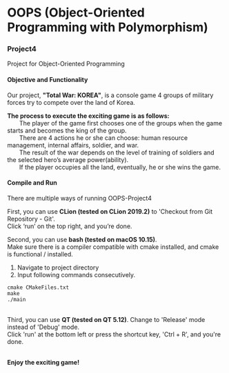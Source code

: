 # OOPS (Object-Oriented Programming with Polymorphism)
### Project4

Project for Object-Oriented Programming

#### Objective and Functionality
Our project, <b>"Total War: KOREA"</b>, is a console game 4 groups of military forces try to compete over the land of Korea.

<b>The process to execute the exciting game is as follows:</b>
<br>&emsp;&emsp;The player of the game first chooses one of the groups when the game starts and becomes the king of the group. 
<br>&emsp;&emsp;There are 4 actions he or she can choose: human resource management, internal affairs, soldier, and war. 
<br>&emsp;&emsp;The result of the war depends on the level of training of soldiers and the selected hero’s average power(ability).
<br>&emsp;&emsp;If the player occupies all the land, eventually, he or she wins the game.

#### Compile and Run
There are multiple ways of running OOPS-Project4

First, you can use <b>CLion (tested on CLion 2019.2)</b> to 'Checkout from Git Repository - Git'.<br>Click ‘run’ on the top right, and you’re done.

Second, you can use <b>bash (tested on macOS 10.15)</b>.<br>Make sure there is a compiler compatible with cmake installed, and cmake is functional / installed.
1. Navigate to project directory
2. Input following commands consecutively.

```
cmake CMakeFiles.txt
make
./main
```

<br>Third, you can use <b>QT (tested on QT 5.12)</b>. Change to 'Release' mode instead of 'Debug' mode.<br>Click 'run' at the bottom left or press the shortcut key, 'Ctrl + R', and you're done.

<br><b><span class="light">Enjoy the exciting game!</span></b>
